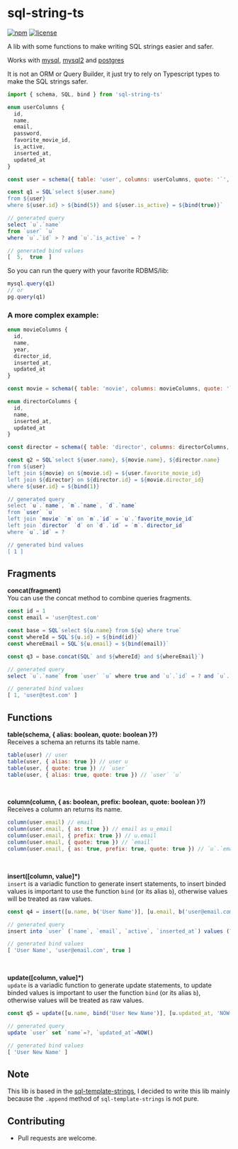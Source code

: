 # sql-string-ts

[![npm](https://img.shields.io/npm/v/sql-string-ts.svg?maxAge=2592000)](https://www.npmjs.com/package/sql-string-ts)
[![license](https://img.shields.io/npm/l/sql-string-ts.svg?maxAge=2592000)](https://github.com/geovannyjs/sql-string-ts/blob/main/LICENSE)

A lib with some functions to make writing SQL strings easier and safer.

Works with [mysql](https://www.npmjs.com/package/mysql), [mysql2](https://www.npmjs.com/package/mysql2) and [postgres](https://www.npmjs.com/package/pg)

It is not an ORM or Query Builder, it just try to rely on Typescript types to make the SQL strings safer.

```js
import { schema, SQL, bind } from 'sql-string-ts'

enum userColumns {
  id,
  name,
  email,
  password,
  favorite_movie_id,
  is_active,
  inserted_at,
  updated_at
}

const user = schema({ table: 'user', columns: userColumns, quote: '`', alias: 'u' })

const q1 = SQL`select ${user.name}
from ${user}
where ${user.id} > ${bind(5)} and ${user.is_active} = ${bind(true)}`

// generated query
select `u`.`name`
from `user` `u`
where `u`.`id` > ? and `u`.`is_active` = ?

// generated bind values
[  5,  true  ]
```

So you can run the query with your favorite RDBMS/lib:
```js
mysql.query(q1)
// or
pg.query(q1)
```

### A more complex example:
```js
enum movieColumns {
  id,
  name,
  year,
  director_id,
  inserted_at,
  updated_at
}

const movie = schema({ table: 'movie', columns: movieColumns, quote: '`', alias: 'm' })

enum directorColumns {
  id,
  name,
  inserted_at,
  updated_at
}

const director = schema({ table: 'director', columns: directorColumns, quote: '`', alias: 'd' })

const q2 = SQL`select ${user.name}, ${movie.name}, ${director.name}
from ${user}
left join ${movie} on ${movie.id} = ${user.favorite_movie_id}
left join ${director} on ${director.id} = ${movie.director_id}
where ${user.id} = ${bind(1)}

// generated query
select `u`.`name`, `m`.`name`, `d`.`name`
from `user` `u`
left join `movie` `m` on `m`.`id` = `u`.`favorite_movie_id`
left join `director` `d` on `d`.`id` = `m`.`director_id`
where `u`.`id` = ?

// generated bind values
[ 1 ]
```

## Fragments

**concat(fragment)**<br />
You can use the concat method to combine queries fragments.
```js
const id = 1
const email = 'user@test.com'

const base = SQL`select ${u.name} from ${u} where true`
const whereId = SQL`${u.id} = ${bind(id)}`
const whereEmail = SQL`${u.email} = ${bind(email)}`

const q3 = base.concat(SQL` and ${whereId} and ${whereEmail}`)

// generated query
select `u`.`name` from `user` `u` where true and `u`.`id` = ? and `u`.`email` = ?

// generated bind values
[ 1, 'user@test.com' ]
```

## Functions

**table(schema, { alias: boolean, quote: boolean }?)**<br />
Receives a schema an returns its table name.
```js
table(user) // user
table(user, { alias: true }) // user u
table(user, { quote: true }) // `user`
table(user, { alias: true, quote: true }) // `user` `u`
```

<br />

**column(column, { as: boolean, prefix: boolean, quote: boolean }?)**<br />
Receives a column an returns its name.
```js
column(user.email) // email
column(user.email, { as: true }) // email as u_email
column(user.email, { prefix: true }) // u.email
column(user.email, { quote: true }) // `email`
column(user.email, { as: true, prefix: true, quote: true }) // `u`.`email` as `u_email`
```

<br />

**insert([column, value]\*)**<br />
`insert` is a variadic function to generate insert statements, to insert binded values is important to use the function `bind` (or its alias `b`), otherwise values will be treated as raw values.
```js
const q4 = insert([u.name, b('User Name')], [u.email, b('user@email.com')], [u.active, b(true)], [u.inserted_at, 'NOW()'])

// generated query
insert into `user` (`name`, `email`, `active`, `inserted_at`) values (?, ?, ?, NOW())

// generated bind values
[ 'User Name', 'user@email.com', true ]
```

<br />

**update([column, value]\*)**<br />
`update` is a variadic function to generate update statements, to update binded values is important to user the function `bind` (or its alias `b`), otherwise values will be treated as raw values.

```js
const q5 = update([u.name, bind('User New Name')], [u.updated_at, 'NOW()'])

// generated query
update `user` set `name`=?, `updated_at`=NOW()

// generated bind values
[ 'User New Name' ]
```

## Note

This lib is based in the [sql-template-strings](https://www.npmjs.com/package/sql-template-strings), I decided to write this lib mainly because the `.append` method of `sql-template-strings` is not pure.

## Contributing

  - Pull requests are welcome.
